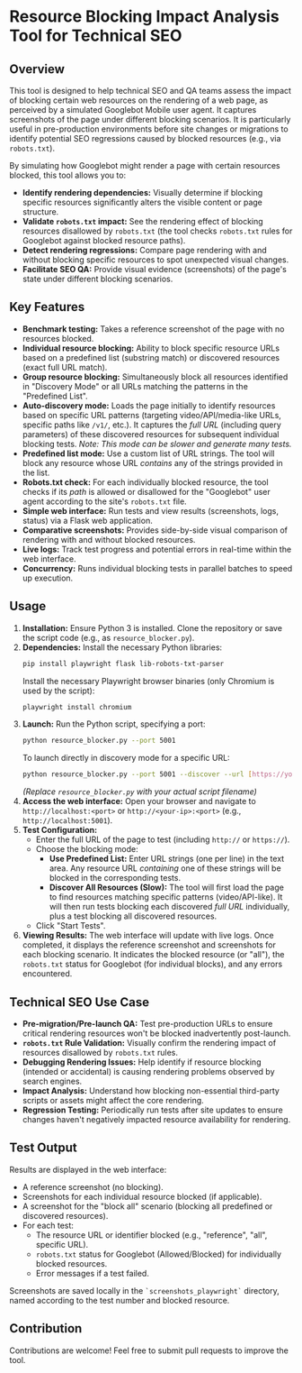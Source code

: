 # Resource Blocking Impact Analysis Tool for Technical SEO

## Overview

This tool is designed to help technical SEO and QA teams assess the impact of blocking certain web resources on the rendering of a web page, as perceived by a simulated Googlebot Mobile user agent. It captures screenshots of the page under different blocking scenarios. It is particularly useful in pre-production environments before site changes or migrations to identify potential SEO regressions caused by blocked resources (e.g., via `robots.txt`).

By simulating how Googlebot might render a page with certain resources blocked, this tool allows you to:

* **Identify rendering dependencies:** Visually determine if blocking specific resources significantly alters the visible content or page structure.
* **Validate `robots.txt` impact:** See the rendering effect of blocking resources disallowed by `robots.txt` (the tool checks `robots.txt` rules for Googlebot against blocked resource paths).
* **Detect rendering regressions:** Compare page rendering with and without blocking specific resources to spot unexpected visual changes.
* **Facilitate SEO QA:** Provide visual evidence (screenshots) of the page's state under different blocking scenarios.

## Key Features

* **Benchmark testing:** Takes a reference screenshot of the page with no resources blocked.
* **Individual resource blocking:** Ability to block specific resource URLs based on a predefined list (substring match) or discovered resources (exact full URL match).
* **Group resource blocking:** Simultaneously block all resources identified in "Discovery Mode" or all URLs matching the patterns in the "Predefined List".
* **Auto-discovery mode:** Loads the page initially to identify resources based on specific URL patterns (targeting video/API/media-like URLs, specific paths like `/v1/`, etc.). It captures the *full URL* (including query parameters) of these discovered resources for subsequent individual blocking tests. *Note: This mode can be slower and generate many tests.*
* **Predefined list mode:** Use a custom list of URL strings. The tool will block any resource whose URL *contains* any of the strings provided in the list.
* **Robots.txt check:** For each individually blocked resource, the tool checks if its *path* is allowed or disallowed for the "Googlebot" user agent according to the site's `robots.txt` file.
* **Simple web interface:** Run tests and view results (screenshots, logs, status) via a Flask web application.
* **Comparative screenshots:** Provides side-by-side visual comparison of rendering with and without blocked resources.
* **Live logs:** Track test progress and potential errors in real-time within the web interface.
* **Concurrency:** Runs individual blocking tests in parallel batches to speed up execution.

## Usage

1.  **Installation:** Ensure Python 3 is installed. Clone the repository or save the script code (e.g., as `resource_blocker.py`).
2.  **Dependencies:** Install the necessary Python libraries:
    ```bash
    pip install playwright flask lib-robots-txt-parser
    ```
    Install the necessary Playwright browser binaries (only Chromium is used by the script):
    ```bash
    playwright install chromium
    ```
3.  **Launch:** Run the Python script, specifying a port:
    ```bash
    python resource_blocker.py --port 5001
    ```
    To launch directly in discovery mode for a specific URL:
    ```bash
    python resource_blocker.py --port 5001 --discover --url [https://your-target-site.com](https://your-target-site.com)
    ```
    *(Replace `resource_blocker.py` with your actual script filename)*
4.  **Access the web interface:** Open your browser and navigate to `http://localhost:<port>` or `http://<your-ip>:<port>` (e.g., `http://localhost:5001`).
5.  **Test Configuration:**
    * Enter the full URL of the page to test (including `http://` or `https://`).
    * Choose the blocking mode:
        * **Use Predefined List:** Enter URL strings (one per line) in the text area. Any resource URL *containing* one of these strings will be blocked in the corresponding tests.
        * **Discover All Resources (Slow):** The tool will first load the page to find resources matching specific patterns (video/API-like). It will then run tests blocking each discovered *full URL* individually, plus a test blocking all discovered resources.
    * Click "Start Tests".
6.  **Viewing Results:** The web interface will update with live logs. Once completed, it displays the reference screenshot and screenshots for each blocking scenario. It indicates the blocked resource (or "all"), the `robots.txt` status for Googlebot (for individual blocks), and any errors encountered.

## Technical SEO Use Case

* **Pre-migration/Pre-launch QA:** Test pre-production URLs to ensure critical rendering resources won't be blocked inadvertently post-launch.
* **`robots.txt` Rule Validation:** Visually confirm the rendering impact of resources disallowed by `robots.txt` rules.
* **Debugging Rendering Issues:** Help identify if resource blocking (intended or accidental) is causing rendering problems observed by search engines.
* **Impact Analysis:** Understand how blocking non-essential third-party scripts or assets might affect the core rendering.
* **Regression Testing:** Periodically run tests after site updates to ensure changes haven't negatively impacted resource availability for rendering.

## Test Output

Results are displayed in the web interface:

* A reference screenshot (no blocking).
* Screenshots for each individual resource blocked (if applicable).
* A screenshot for the "block all" scenario (blocking all predefined or discovered resources).
* For each test:
    * The resource URL or identifier blocked (e.g., "reference", "all", specific URL).
    * `robots.txt` status for Googlebot (Allowed/Blocked) for individually blocked resources.
    * Error messages if a test failed.

Screenshots are saved locally in the `` `screenshots_playwright` `` directory, named according to the test number and blocked resource.

## Contribution

Contributions are welcome! Feel free to submit pull requests to improve the tool.
